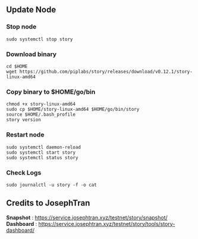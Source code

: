 ## Update Node

### Stop node
```
sudo systemctl stop story
```

### Download binary

```
cd $HOME
wget https://github.com/piplabs/story/releases/download/v0.12.1/story-linux-amd64

```

### Copy binary to $HOME/go/bin

```
chmod +x story-linux-amd64
sudo cp $HOME/story-linux-amd64 $HOME/go/bin/story
source $HOME/.bash_profile
story version
```

### Restart node
```
sudo systemctl daemon-reload
sudo systemctl start story
sudo systemctl status story
```

### Check Logs

```
sudo journalctl -u story -f -o cat
```

Credits to JosephTran
---

**Snapshot** : https://service.josephtran.xyz/testnet/story/snapshot/
**Dashboard** : https://service.josephtran.xyz/testnet/story/tools/story-dashboard/
